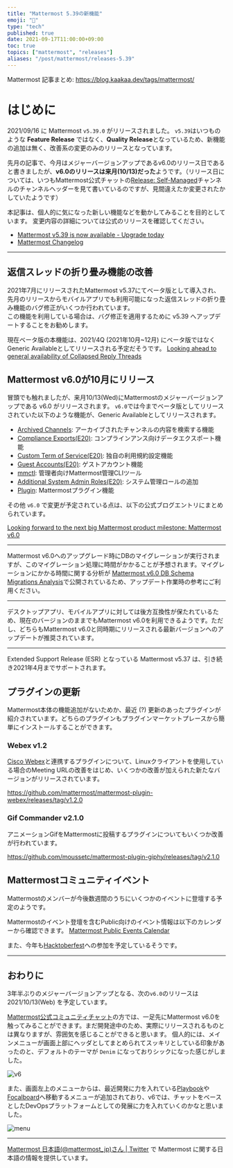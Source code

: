 ```yaml
---
title: "Mattermost 5.39の新機能"
emoji: "🎉"
type: "tech" 
published: true
date: 2021-09-17T11:00:00+09:00
toc: true
topics: ["mattermost", "releases"]
aliases: "/post/mattermost/releases-5.39"
---
```


Mattermost 記事まとめ: https://blog.kaakaa.dev/tags/mattermost/

# はじめに

2021/09/16 に Mattermost `v5.39.0` がリリースされました。
`v5.39`はいつものような **Feature Release** ではなく、**Quality Release**となっているため、新機能の追加は無く、改善系の変更のみのリリースとなっています。

先月の記事で、今月はメジャーバージョンアップであるv6.0のリリース日であると書きましたが、**v6.0のリリースは来月(10/13)だった**ようです。（リリース日については、いつもMattermost公式チャットの[Release: Self-Managed](https://community-daily.mattermost.com/core/channels/release-discussion)チャンネルのチャンネルヘッダーを見て書いているのですが、見間違えたか変更されたかしていたようです）

本記事は、個人的に気になった新しい機能などを動かしてみることを目的としています。
変更内容の詳細については公式のリリースを確認してください。

- [Mattermost v5\.39 is now available \- Upgrade today](https://mattermost.com/blog/mattermost-v5-39/)
- [Mattermost Changelog](https://docs.mattermost.com/install/self-managed-changelog.html#release-v5-39-quality-release)

---


## 返信スレッドの折り畳み機能の改善

2021年7月にリリースされたMattermost v5.37にてベータ版として導入され、先月のリリースからモバイルアプリでも利用可能になった返信スレッドの折り畳み機能のバグ修正がいくつか行われています。  
この機能を利用している場合は、バグ修正を適用するために v5.39 へアップデートすることをお勧めします。

現在ベータ版の本機能は、2021/4Q (2021年10月~12月) にベータ版ではなくGeneric Availableとしてリリースされる予定だそうです。
[Looking ahead to general availability of Collapsed Reply Threads](https://mattermost.com/blog/collapsed-reply-threads-ga/)


## Mattermost v6.0が10月にリリース

冒頭でも触れましたが、来月10/13(Wed)にMattermostのメジャーバージョンアップである v6.0 がリリースされます。
`v6.0`では今までベータ版としてリリースされていた以下のような機能が、Generic Availableとしてリリースされます。
 
- [Archived Channels](https://docs.mattermost.com/configure/configuration-settings.html#allow-users-to-view-archived-channels-beta): アーカイブされたチャンネルの内容を検索する機能
- [Compliance Exports(E20)](https://docs.mattermost.com/comply/compliance-export.html): コンプラインアンス向けデータエクスポート機能
- [Custom Term of Service(E20)](https://docs.mattermost.com/comply/custom-terms-of-service.html): 独自の利用規約設定機能
- [Guest Accounts(E20)](https://docs.mattermost.com/onboard/guest-accounts.html): ゲストアカウント機能
- [mmctl](https://docs.mattermost.com/manage/mmctl-command-line-tool.html): 管理者向けMattermost管理CLIツール
- [Additional System Admin Roles(E20)](https://docs.mattermost.com/onboard/system-admin-roles.html): システム管理ロールの追加
- [Plugin](https://developers.mattermost.com/integrate/admin-guide/admin-plugins-beta/): Mattermostプラグイン機能

その他 `v6.0` で変更が予定されている点は、以下の公式ブログエントリにまとめられています。

[Looking forward to the next big Mattermost product milestone: Mattermost v6.0](https://mattermost.com/blog/looking-forward-to-mattermost-v6-0/)

---

Mattermost v6.0へのアップグレード時にDBのマイグレーションが実行されますが、このマイグレーション処理に時間がかかることが予想されます。マイグレーションにかかる時間に関する分析が [Mattermost v6.0 DB Schema Migrations Analysis](https://gist.github.com/streamer45/59b3582118913d4fc5e8ff81ea78b055)で公開されているため、アップデート作業時の参考にご利用ください。

---

デスクトップアプリ、モバイルアプリに対しては後方互換性が保たれているため、現在のバージョンのままでもMattermost v6.0を利用できるようです。ただし、どちらもMattermost v6.0と同時期にリリースされる最新バージョンへのアップデートが推奨されています。

---

Extended Support Release (ESR) となっている Mattermost v5.37 は、引き続き2021年4月までサポートされます。

## プラグインの更新

Mattermost本体の機能追加がないためか、最近 (?) 更新のあったプラグインが紹介されています。どちらのプラグインもプラグインマーケットプレースから簡単にインストールすることができます。

### Webex v1.2

[Cisco Webex](https://www.webex.com/ja/video-conferencing.html)と連携するプラグインについて、Linuxクライアントを使用している場合のMeeting URLの改善をはじめ、いくつかの改善が加えられた新たなバージョンがリリースされています。

https://github.com/mattermost/mattermost-plugin-webex/releases/tag/v1.2.0


### Gif Commander v2.1.0

アニメーションGifをMattermostに投稿するプラグインについてもいくつか改善が行われています。

https://github.com/moussetc/mattermost-plugin-giphy/releases/tag/v2.1.0

## Mattermostコミュニティイベント

Mattermostのメンバーが今後数週間のうちにいくつかのイベントに登壇する予定のようです。

Mattermostのイベント登壇を含むPublic向けのイベント情報は以下のカレンダーから確認できます。
[Mattermost Public Events Calendar](https://mattermost.com/events/public/)

また、今年も[Hacktoberfest](https://hacktoberfest.digitalocean.com)への参加を予定しているそうです。

---

## おわりに

3年半ぶりのメジャーバージョンアップとなる、次の`v6.0`のリリースは 2021/10/13(Web) を予定しています。

[Mattermost公式コミュニティチャット](https://community-daily.mattermost.com/)の方では、一足先にMattermost v6.0を触ってみることができます。まだ開発途中のため、実際にリリースされるものとは異なりますが、雰囲気を感じることができると思います。
個人的には、メインメニューが画面上部にヘッダとしてまとめられてスッキリとしている印象があったのと、デフォルトのテーマが `Denim` になっておりシックになった感じがしました。

![v6](https://blog.kaakaa.dev/images/posts/mattermost/releases-5.39/mattermost-v6.jpeg)

また、画面左上のメニューからは、最近開発に力を入れている[Playbook](https://github.com/mattermost/mattermost-plugin-playbooks)や[Focalboard](https://www.focalboard.com/)へ移動するメニューが追加されており、v6では、チャットをベースとしたDevOpsプラットフォームとしての発展に力を入れていくのかなと思いました。

![menu](https://blog.kaakaa.dev/images/posts/mattermost/releases-5.39/mattermost-menu.jpeg)


---

[Mattermost 日本語\(@mattermost_jp\)さん \| Twitter](https://twitter.com/mattermost_jp?lang=ja) で Mattermost に関する日本語の情報を提供しています。
